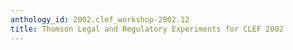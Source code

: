 ```yaml
---
anthology_id: 2002.clef_workshop-2002.12
title: Thomson Legal and Regulatory Experiments for CLEF 2002
---
```

